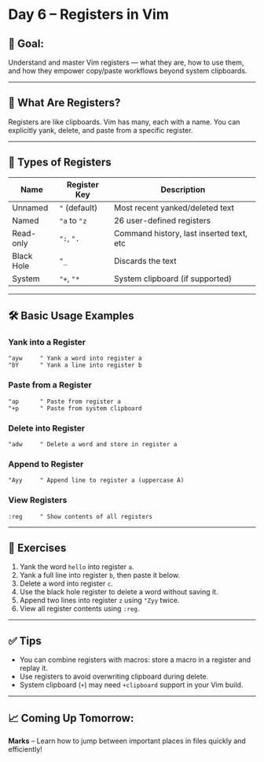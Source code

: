 # Day 6 – Registers in Vim

## 🎯 Goal:

Understand and master Vim registers — what they are, how to use them, and how they empower copy/paste workflows beyond system clipboards.

---

## 📘 What Are Registers?

Registers are like clipboards. Vim has many, each with a name. You can explicitly yank, delete, and paste from a specific register.

---

## 📂 Types of Registers

| Name       | Register Key  | Description                              |
| ---------- | ------------- | ---------------------------------------- |
| Unnamed    | `"` (default) | Most recent yanked/deleted text          |
| Named      | `"a` to `"z`  | 26 user-defined registers                |
| Read-only  | `":`, `".`    | Command history, last inserted text, etc |
| Black Hole | `"_`          | Discards the text                        |
| System     | `"+`, `"*`    | System clipboard (if supported)          |

---

## 🛠️ Basic Usage Examples

### Yank into a Register

```vim
"ayw     " Yank a word into register a
"bY      " Yank a line into register b
```

### Paste from a Register

```vim
"ap      " Paste from register a
"+p      " Paste from system clipboard
```

### Delete into Register

```vim
"adw     " Delete a word and store in register a
```

### Append to Register

```vim
"Ayy     " Append line to register a (uppercase A)
```

### View Registers

```vim
:reg     " Show contents of all registers
```

---

## 💪 Exercises

1. Yank the word `hello` into register `a`.
2. Yank a full line into register `b`, then paste it below.
3. Delete a word into register `c`.
4. Use the black hole register to delete a word without saving it.
5. Append two lines into register `z` using `"Zyy` twice.
6. View all register contents using `:reg`.

---

## ✅ Tips

- You can combine registers with macros: store a macro in a register and replay it.
- Use registers to avoid overwriting clipboard during delete.
- System clipboard (`+`) may need `+clipboard` support in your Vim build.

---

## 📈 Coming Up Tomorrow:

**Marks** – Learn how to jump between important places in files quickly and efficiently!
